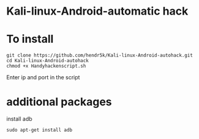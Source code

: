 # Kali-linux-Android-automatic hack
# To install
````
git clone https://github.com/hendr5k/Kali-linux-Android-autohack.git
cd Kali-linux-Android-autohack
chmod +x Handyhackenscript.sh
````
Enter ip and port in the script

# additional packages
install adb
````
sudo apt-get install adb
````
